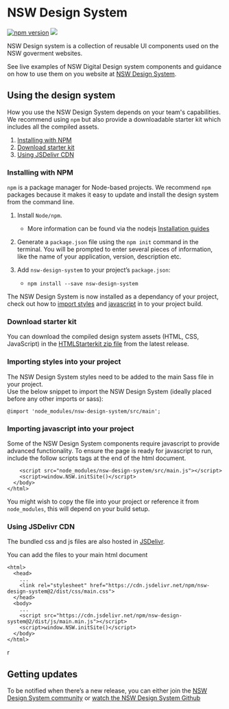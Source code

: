 # NSW Design System

[![npm version](https://badge.fury.io/js/nsw-design-system.svg)](https://badge.fury.io/js/nsw-design-system)
[![](https://data.jsdelivr.com/v1/package/npm/nsw-design-system/badge)](https://www.jsdelivr.com/package/npm/nsw-design-system)


NSW Design system is a collection of reusable UI components used on the NSW goverment websites.

See live examples of NSW Digital Design system components and guidance on how to use them on you website at [NSW Design System](https://www.digital.nsw.gov.au/digital-design-system).

## Using the design system

How you use the NSW Design System depends on your team's capabilities. We recommend using `npm` but also provide a downloadable starter kit which includes all the compiled assets.

 1. [Installing with NPM](#installing-with-npm)
 2. [Download starter kit](#download-starter-kit)
 3. [Using JSDelivr CDN](#using-jsdelivr-cdn)

### Installing with NPM
`npm` is a package manager for Node-based projects. We recommend `npm` packages because it makes it easy to update and install the design system from the command line.
1.  Install  `Node/npm`. 
    
    -   More information can be found via the nodejs [Installation guides](https://nodejs.org/en/download/)
    
2.  Generate a `package.json` file using the `npm init` command in the terminal. You will be prompted to enter several pieces of information, like the name of your application, version, description etc.
    
4.  Add  `nsw-design-system`  to your project’s  `package.json`:
    - `npm install --save nsw-design-system`

The NSW Design System is now installed as a dependancy of your project, check out how to [import styles](#importing-styles-into-your-project) and [javascript](#importing-javascript-into-your-project) in to your project build.

### Download starter kit
You can download the compiled design system assets (HTML, CSS, JavaScript) in the [HTMLStarterkit zip file](https://github.com/digitalnsw/nsw-design-system/blob/master/HTMLstarterkit.zip) from the latest release.

### Importing styles into your project
The NSW Design System styles need to be added to the main Sass file in your project.  
Use the below snippet to import the NSW Design System (ideally placed before any other imports or sass):
```
@import 'node_modules/nsw-design-system/src/main';
```

### Importing javascript into your project
Some of the NSW Design System components require javascript to provide advanced functionality.  To ensure the page is ready for javascript to run, include the follow scripts tags at the end of the html document.
```
    <script src="node_modules/nsw-design-system/src/main.js"></script>
    <script>window.NSW.initSite()</script>
  </body>
</html>
```
You might wish to copy the file into your project or reference it from  `node_modules`, this will depend on your build setup.

### Using JSDelivr CDN
The bundled css and js files are also hosted in [JSDelivr](https://www.jsdelivr.com).

You can add the files to your main html document
```
<html>
  <head>
    ...
    <link rel="stylesheet" href="https://cdn.jsdelivr.net/npm/nsw-design-system@2/dist/css/main.css">
  </head>
  <body>
    ...
    <script src="https://cdn.jsdelivr.net/npm/nsw-design-system@2/dist/js/main.min.js"></script>
    <script>window.NSW.initSite()</script>
  </body>
</html>
```
r
## Getting updates

To be notified when there’s a new release, you can either join the [NSW Design System community](https://community.digital.nsw.gov.au/) or [watch the NSW Design System Github](https://github.com/digitalnsw/nsw-design-system)

